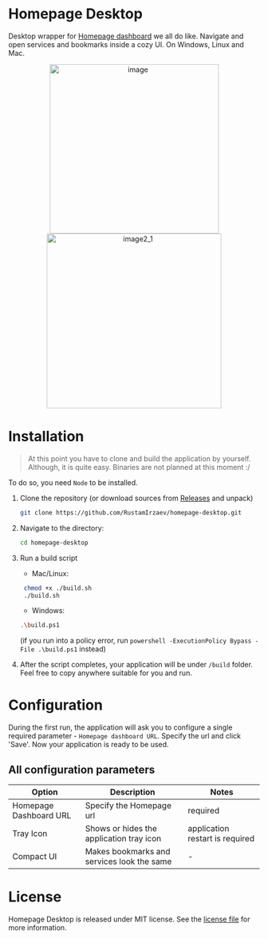 # Homepage Desktop

Desktop wrapper for [Homepage dashboard](https://gethomepage.dev/latest/) we all do like. Navigate and open services and bookmarks inside a cozy UI.
On Windows, Linux and Mac.

<p align="center">
  <img width="339" alt="image" src="https://github.com/RustamIrzaev/homepage-desktop/assets/352703/991ab9e6-1865-4fb8-993c-6e0b09f53a43">
   <img width="350" alt="image2_1" src="https://github.com/RustamIrzaev/homepage-desktop/assets/352703/c474f940-b5cd-4073-bf84-54256664ce45">
</p>

# Installation

> At this point you have to clone and build the application by yourself. Although, it is quite easy. Binaries are not planned at this moment :/

To do so, you need `Node` to be installed.

1. Clone the repository (or download sources from [Releases](https://github.com/RustamIrzaev/homepage-desktop/releases/tag/v0.1.2) and unpack)

   ```bash
   git clone https://github.com/RustamIrzaev/homepage-desktop.git
   ```

2. Navigate to the directory:

   ```bash
   cd homepage-desktop
   ```

3. Run a build script
   - Mac/Linux:
   ```bash
    chmod +x ./build.sh
    ./build.sh
   ```
   - Windows:
   ```bash
   .\build.ps1
   ```
   (if you run into a policy error, run `powershell -ExecutionPolicy Bypass -File .\build.ps1` instead)
4. After the script completes, your application will be under `/build` folder. Feel free to copy anywhere suitable for you and run.

# Configuration

During the first run, the application will ask you to configure a single required parameter - `Homepage dashboard URL`. Specify the url and click 'Save'. Now your application is ready to be used.

## All configuration parameters

| Option                 | Description                                | Notes                           |
| ---------------------- | ------------------------------------------ | ------------------------------- |
| Homepage Dashboard URL | Specify the Homepage url                   | required                        |
| Tray Icon              | Shows or hides the application tray icon   | application restart is required |
| Compact UI             | Makes bookmarks and services look the same | -                               |

# License

Homepage Desktop is released under MIT license. See the [license file](license.md) for more information.
